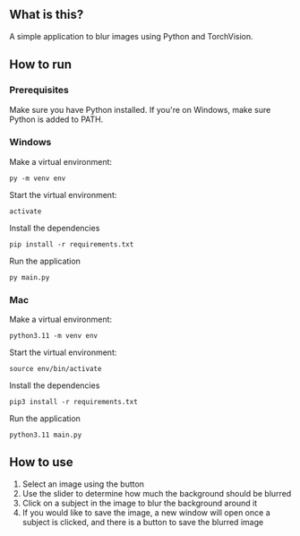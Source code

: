 ## What is this?

A simple application to blur images using Python and TorchVision.

## How to run

### Prerequisites

Make sure you have Python installed. If you're on Windows, make sure Python is added to PATH.

### Windows

Make a virtual environment:

`py -m venv env`

Start the virtual environment:

`activate`

Install the dependencies

`pip install -r requirements.txt`

Run the application

`py main.py`

### Mac

Make a virtual environment:

`python3.11 -m venv env`

Start the virtual environment:

`source env/bin/activate`

Install the dependencies

`pip3 install -r requirements.txt`

Run the application

`python3.11 main.py`

## How to use

1. Select an image using the button
2. Use the slider to determine how much the background should be blurred
3. Click on a subject in the image to blur the background around it
4. If you would like to save the image, a new window will open once a subject is clicked, and there is a button to save the blurred image
